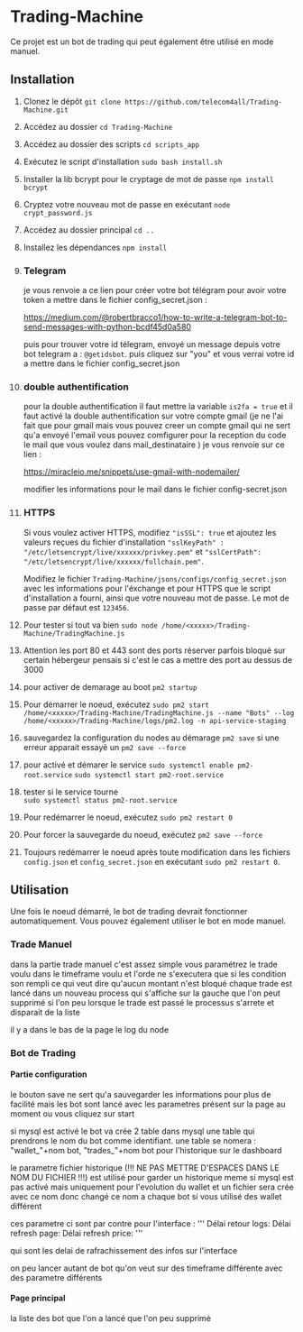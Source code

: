 # Trading-Machine

Ce projet est un bot de trading qui peut également être utilisé en mode manuel.

## Installation

1. Clonez le dépôt `git clone https://github.com/telecom4all/Trading-Machine.git`
2. Accédez au dossier `cd Trading-Machine`
3. Accédez au dossier des scripts `cd scripts_app`
4. Exécutez le script d'installation `sudo bash install.sh`
5. Installer la lib bcrypt pour le cryptage de mot de passe `npm install bcrypt` 
6. Cryptez votre nouveau mot de passe en exécutant `node crypt_password.js`
7. Accédez au dossier principal `cd ..`
8. Installez les dépendances `npm install`
9. ### Telegram
    je vous renvoie a ce lien pour créer votre bot télégram pour avoir votre token a mettre dans le fichier config_secret.json :
    
    https://medium.com/@robertbracco1/how-to-write-a-telegram-bot-to-send-messages-with-python-bcdf45d0a580

    puis pour trouver votre id télegram, envoyé un message depuis votre bot telegram a : 
      `@getidsbot`.
    puis cliquez sur "you" et vous verrai votre id a mettre dans le fichier config_secret.json

10. ### double authentification
    pour la double authentification il faut mettre la variable `is2fa = true`  et il faut activé la double authentification sur votre compte gmail (je ne l'ai fait que pour gmail mais vous pouvez creer un compte gmail qui ne sert qu'a envoyé l'email vous pouvez comfigurer pour la reception du code le mail que vous voulez dans mail_destinataire ) je vous renvoie sur ce lien : 

    https://miracleio.me/snippets/use-gmail-with-nodemailer/

    modifier les informations pour le mail dans le fichier config-secret.json
    
11. ### HTTPS
    Si vous voulez activer HTTPS, modifiez `"isSSL": true` et ajoutez les valeurs reçues du fichier d'installation `"sslKeyPath" : "/etc/letsencrypt/live/xxxxxx/privkey.pem"` et `"sslCertPath": "/etc/letsencrypt/live/xxxxxx/fullchain.pem"`.
   
    Modifiez le fichier `Trading-Machine/jsons/configs/config_secret.json` avec les informations pour l'éxchange et pour HTTPS que le script d'installation a fourni, ainsi que votre nouveau mot de passe. 
    Le mot de passe par défaut est `123456`. 
    
    
12. Pour tester si tout va bien  `sudo node /home/<xxxxx>/Trading-Machine/TradingMachine.js`
    
13. Attention les port 80 et 443 sont des ports réserver parfois bloqué sur certain hébergeur pensais si c'est le cas a mettre des port au dessus de 3000
    

14. pour activer de demarage au boot
     `pm2 startup` 

15. Pour démarrer le noeud, exécutez `sudo pm2 start /home/<xxxxx>/Trading-Machine/TradingMachine.js --name "Bots" --log /home/<xxxxx>/Trading-Machine/logs/pm2.log -n api-service-staging`
16. sauvegardez la configuration du nodes au démarage `pm2 save` si une erreur apparait essayé un `pm2 save --force`
17. pour activé et démarer le service
     `sudo systemctl enable pm2-root.service`
     `sudo systemctl start pm2-root.service`
18. tester si le service tourne  
         `sudo systemctl status pm2-root.service`

19. Pour redémarrer le noeud, exécutez `sudo pm2 restart 0`
20. Pour forcer la sauvegarde du noeud, exécutez `pm2 save --force`
    
21. Toujours redémarrer le noeud après toute modification dans les fichiers `config.json` et `config_secret.json` en exécutant `sudo pm2 restart 0`.


## Utilisation

Une fois le noeud démarré, le bot de trading devrait fonctionner automatiquement. Vous pouvez également utiliser le bot en mode manuel.

### Trade Manuel
dans la partie trade manuel c'est assez simple vous paramétrez le trade voulu dans le timeframe voulu et l'orde ne s'executera que si les condition son rempli ce qui veut dire qu'aucun montant n'est bloqué 
chaque trade est lancé dans un nouveau process qui s'affiche sur la gauche que l'on peut supprimé si l'on peu 
lorsque le trade est passé le processus s'arrete et disparait de la liste

il y a dans le bas de la page le log du node


### Bot de Trading
#### Partie configuration
le bouton save ne sert qu'a sauvegarder les informations pour plus de facilité mais les bot sont lancé avec les parametres présent sur la page au moment ou vous cliquez sur start

si mysql est activé le bot va crée 2 table dans mysql une table qui prendrons le nom du bot comme identifiant.
une table se nomera : "wallet_"+nom bot, "trades_"+nom bot pour l'historique sur le dashboard

le parametre fichier historique (!!! NE PAS METTRE D'ESPACES DANS LE NOM DU FICHIER !!!) est utilisé pour garder un historique meme si mysql est pas activé mais uniquement pour l'evolution du wallet et un fichier sera crée avec ce nom donc changé ce nom a chaque bot si vous utilisé des wallet différent

ces parametre ci sont par contre pour l'interface : 
'''
Délai retour logs: 
Délai refresh page: 
Délai refresh price:
'''

qui sont les delai de rafrachissement des infos sur l'interface 

on peu lancer autant de bot qu'on veut sur des timeframe différente avec des parametre différents

#### Page principal 
la liste des bot que l'on a lancé que l'on peu supprimé 






